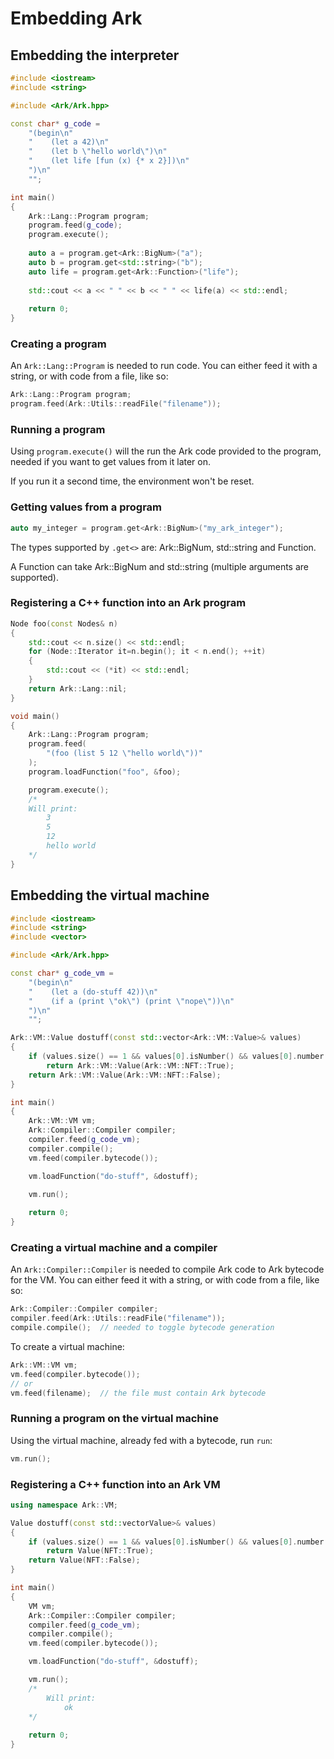 # Embedding Ark

## Embedding the interpreter

```cpp
#include <iostream>
#include <string>

#include <Ark/Ark.hpp>

const char* g_code =
    "(begin\n"
    "    (let a 42)\n"
    "    (let b \"hello world\")\n"
    "    (let life [fun (x) {* x 2}])\n"
    ")\n"
    "";

int main()
{
    Ark::Lang::Program program;
    program.feed(g_code);
    program.execute();
    
    auto a = program.get<Ark::BigNum>("a");
    auto b = program.get<std::string>("b");
    auto life = program.get<Ark::Function>("life");
    
    std::cout << a << " " << b << " " << life(a) << std::endl;
    
    return 0;
}
```

### Creating a program

An `Ark::Lang::Program` is needed to run code. You can either feed it with a string, or with code from a file, like so:

```cpp
Ark::Lang::Program program;
program.feed(Ark::Utils::readFile("filename"));
```

### Running a program

Using `program.execute()` will the run the Ark code provided to the program, needed if you want to get values from it later on.

If you run it a second time, the environment won't be reset.

### Getting values from a program

```cpp
auto my_integer = program.get<Ark::BigNum>("my_ark_integer");
```

The types supported by `.get<>` are: Ark::BigNum, std::string and Function.

A Function can take Ark::BigNum and std::string (multiple arguments are supported).

### Registering a C++ function into an Ark program

```cpp
Node foo(const Nodes& n)
{
    std::cout << n.size() << std::endl;
    for (Node::Iterator it=n.begin(); it < n.end(); ++it)
    {
        std::cout << (*it) << std::endl;
    }
    return Ark::Lang::nil;
}

void main()
{
    Ark::Lang::Program program;
    program.feed(
        "(foo (list 5 12 \"hello world\"))"
    );
    program.loadFunction("foo", &foo);

    program.execute();
    /*
    Will print:
        3
        5
        12
        hello world
    */
}
```

## Embedding the virtual machine

```cpp
#include <iostream>
#include <string>
#include <vector>

#include <Ark/Ark.hpp>

const char* g_code_vm =
    "(begin\n"
    "    (let a (do-stuff 42))\n"
    "    (if a (print \"ok\") (print \"nope\"))\n"
    ")\n"
    "";

Ark::VM::Value dostuff(const std::vector<Ark::VM::Value>& values)
{
    if (values.size() == 1 && values[0].isNumber() && values[0].number() == 42)
        return Ark::VM::Value(Ark::VM::NFT::True);
    return Ark::VM::Value(Ark::VM::NFT::False);
}

int main()
{
    Ark::VM::VM vm;
    Ark::Compiler::Compiler compiler;
    compiler.feed(g_code_vm);
    compiler.compile();
    vm.feed(compiler.bytecode());

    vm.loadFunction("do-stuff", &dostuff);

    vm.run();
    
    return 0;
}
```

### Creating a virtual machine and a compiler

An `Ark::Compiler::Compiler` is needed to compile Ark code to Ark bytecode for the VM. You can either feed it with a string, or with code from a file, like so:

```cpp
Ark::Compiler::Compiler compiler;
compiler.feed(Ark::Utils::readFile("filename"));
compile.compile();  // needed to toggle bytecode generation
```

To create a virtual machine:

```cpp
Ark::VM::VM vm;
vm.feed(compiler.bytecode());
// or
vm.feed(filename);  // the file must contain Ark bytecode
```

### Running a program on the virtual machine

Using the virtual machine, already fed with a bytecode, run `run`:

```cpp
vm.run();
```

### Registering a C++ function into an Ark VM

```cpp
using namespace Ark::VM;

Value dostuff(const std::vectorValue>& values)
{
    if (values.size() == 1 && values[0].isNumber() && values[0].number() == 42)
        return Value(NFT::True);
    return Value(NFT::False);
}

int main()
{
    VM vm;
    Ark::Compiler::Compiler compiler;
    compiler.feed(g_code_vm);
    compiler.compile();
    vm.feed(compiler.bytecode());

    vm.loadFunction("do-stuff", &dostuff);

    vm.run();
    /*
        Will print:
            ok
    */
    
    return 0;
}
```